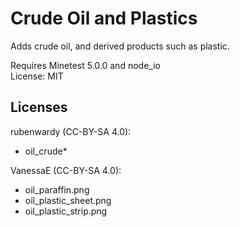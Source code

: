 # Crude Oil and Plastics

Adds crude oil, and derived products such as plastic.

Requires Minetest 5.0.0 and node_io  
License: MIT

## Licenses

rubenwardy (CC-BY-SA 4.0):

* oil_crude*

VanessaE (CC-BY-SA 4.0):

* oil_paraffin.png
* oil_plastic_sheet.png
* oil_plastic_strip.png
